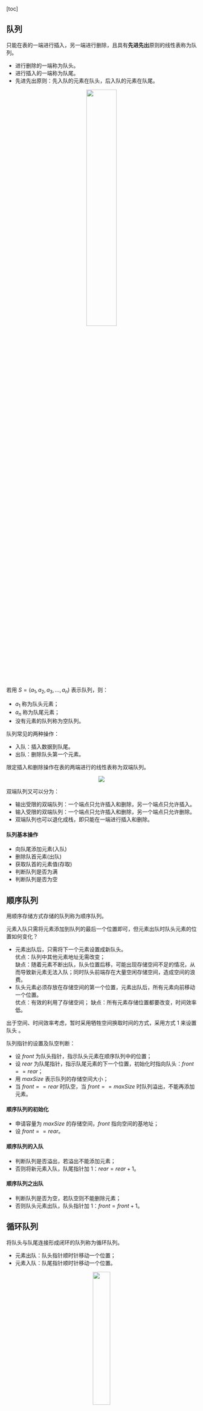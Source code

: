 [toc]
## 队列
只能在表的一端进行插入，另一端进行删除，且具有**先进先出**原则的线性表称为队列。
  - 进行删除的一端称为队头。  
  - 进行插入的一端称为队尾。  
  - 先进先出原则：先入队的元素在队头，后入队的元素在队尾。
  
<div align="center">
    <img src="https://vista-image.oss-cn-beijing.aliyuncs.com/datastructure/image/队列_示意图.png" width="40%">
</div>

若用 $S=(a_1,a_2,a_3,...,a_n)$ 表示队列，则：  
- $a_1$ 称为队头元素；  
- $a_n$ 称为队尾元素；  
- 没有元素的队列称为空队列。   
 
队列常见的两种操作： 
  - 入队：插入数据到队尾。
  - 出队：删除队头第一个元素。
  
限定插入和删除操作在表的两端进行的线性表称为双端队列。

<div align="center">
    <img src="https://vista-image.oss-cn-beijing.aliyuncs.com/datastructure/image/队列_双端队列.png">
</div>

双端队列又可以分为：
  - 输出受限的双端队列：一个端点只允许插入和删除，另一个端点只允许插入。
  - 输入受限的双端队列：一个端点只允许插入和删除，另一个端点只允许删除。
  - 双端队列也可以退化成栈，即只能在一端进行插入和删除。

#### 队列基本操作
- 向队尾添加元素(入队)
- 删除队首元素(出队)
- 获取队首的元素值(存取)
- 判断队列是否为满
- 判断队列是否为空

## 顺序队列
用顺序存储方式存储的队列称为顺序队列。

元素入队只需将元素添加到队列的最后一个位置即可，但元素出队时队头元素的位置如何变化？
  - 元素出队后，只需将下一个元素设置成新队头。  
  优点：队列中其他元素地址无需改变；  
  缺点：随着元素不断出队，队头位置后移，可能出现存储空间不足的情况，从而导致新元素无法入队；同时队头前端存在大量空闲存储空间，造成空间的浪费。
  - 队头元素必须存放在存储空间的第一个位置，元素出队后，所有元素向前移动一个位置。  
  优点：有效的利用了存储空间；
  缺点：所有元素存储位置都要改变，时间效率低。
      
出于空间、时间效率考虑，暂时采用牺牲空间换取时间的方式，采用方式 1 来设置队头 。

队列指针的设置及队空判断：  
  - 设 $front$ 为队头指针，指示队头元素在顺序队列中的位置；
  - 设 $rear$ 为队尾指针，指示队尾元素的下一个位置，初始化时指向队头：$front == rear$；
  - 用 $maxSize$ 表示队列的存储空间大小；
  - 当 $front == rear$ 时队空，当 $front == maxSize$ 时队列溢出，不能再添加元素。    

#### 顺序队列的初始化
- 申请容量为 $maxSize$ 的存储空间，$front$ 指向空间的基地址；
- 设 $front == rear$。

#### 顺序队列的入队
- 判断队列是否溢出，若溢出不能添加元素；
- 否则将新元素入队，队尾指针加 1：$rear = rear + 1$。

#### 顺序队列之出队
- 判断队列是否为空，若队空则不能删除元素；
- 否则队头元素出队，队头指针加 1：$front = front + 1$。

## 循环队列
将队头与队尾连接形成闭环的队列称为循环队列。
  - 元素出队：队头指针顺时针移动一个位置；
  - 元素入队：队尾指针顺时针移动一个位置。
  
<div align="center">
    <img src="https://vista-image.oss-cn-beijing.aliyuncs.com/datastructure/image/队列_循环队列.png"  width="30%">
</div>
  
循环队列队满时便不能再添加新的元素，若 $front$ 和 $rear$ 指针的定义与顺序队列中相同，则出现 $front == rear$ 时无法判断队列是满还是空的情况，所以如何判断队满呢？
  - 新增变量 $count$ 表示队列元素个数，当 $count == maxSize$ 时队满；当 $count = 0$ 时队空。
  - 循环队列少用一个元素，当队头指针在队尾指针的下一个位置时，队列为满，队列元素为 $maxSize - 1$ 个；当 $front == rear$ 时队空。   
为了操作的便捷性，通常采用方式 2 判断队空队满，以下循环队列的操作以方式 2 为基准。

队空、队满、队列元素个数判断：
  - 队满：$( rear + 1 )  \%  maxSize == front$；
  - 队空：$front ==  rear$；
  - 队列中有效元素个数：$(rear + maxSize - front) \% maxSize$。

#### 循环队列的初始化
- 申请容量为 $maxSize$ 的存储空间，$front$ 指向空间的基地址。
- 设 $front == rear$。

#### 循环队列的入队
- 判断循环队列是否队满，若队满则不能添加新元素
- 否则将新元素入队，队尾指针加 1：$rear = (rear + 1) \% maxSize$ 

#### 循环队列之出队
- 判断队列是否为空，若队空则不能再删除元素
- 否则队头元素出队，队头指针加 1：$front = (front + 1) \% maxSize$


## 链式队列
用链接存储方式实现的队列称为链式队列。  

<div align="center">
    <img src="https://vista-image.oss-cn-beijing.aliyuncs.com/datastructure/image/队列_链式队列.png">
</div>

链式队列的指针：
  - 队头指针：$front$ 始终指向头结点
  - 队尾指针：$rear$ 指向队尾结点，初始化时 $front == rear$ 指向头结点

#### 链式队列的初始化
- 创建一个新结点作为链式队列的头结点，并将队头和队尾指针指向头结点
- 头结点的指针域设为 $null$

#### 链式队列的入队
将元素插入到队尾：
- 创建指针域为 $null$ 的新结点 $x$ 
- 将新结点插入到队尾结点之后，修改队尾结点指针域：$rear.next = x$
- 修改队尾指针：$rear = x$

#### 链式队列之出队
删除链表的首元结点：
- 判断队列是否为空，若为空则不能删除结点
- 否则获取首元结点 $x$ 的数据域
- 删除首元结点，队头指针指向下一个结点：$front.next = x.next$
- 元素出队后再次判断队列是否为空，若为空将队尾指针指向头结点：$rear = front$
- 释放结点 $x$

<div align="center">
    <img src="https://vista-image.oss-cn-beijing.aliyuncs.com/datastructure/image/队列_链式的操作.png">
</div>

#### 循环队列和链式队列的比较
时间复杂度：循环队列和链式队列入队、出队的时间复杂度都为 $O(1)$
  
空间上复杂度：
  - 循环队列初始化时必须申请存储空间，队列的有效长度受限，在操作过程中队列的有效元素个数小于存储空间大小，造成空间浪费。
  - 链式队列存储过程中需要一个指针域，会产生空间上的开销，但队列元素个数不会受限制。

#### 顺序队列与链式队列的比较
顺序队列有固定的存储空间，不适用于存储空间很大，删除插入很频繁的操作，此时顺序队列的空间利用率很低；反之，链式队列适用此情况。  
顺序队列的访问简单，对队列内部元素的访问便捷；链式队列元素需便利整个链表。

#### 应用实例
应用场景：双端队列最常用的地方就是实现一个长度动态变化的窗口或者连续区间，而动态窗口这种数据结构在很多题目里都有运用。
- 银行拿号排队问题

## 算法例题
1.滑动窗口最大值  
例题：给定一个数组 nums，有一个大小为 k 的滑动窗口从数组的最左侧移动到数组的最右侧。你只可以看到在滑动窗口 k 内的数字，滑动窗口每次只向右移动一位。返回滑动窗口最大值。
说明：可以假设 k 总是有效的，1 ≤ k ≤ 输入数组的大小，且输入数组不为空。

示例：给定一个数组以及一个窗口的长度 k，现在移动这个窗口，要求打印出一个数组，数组里的每个元素是当前窗口当中最大的那个数。  
输入：nums = [1, 3, -1, -3, 5, 3, 6, 7]，k = 3 
输出：[3, 3, 5, 5, 6, 7]

解题思路：
思路 1：移动窗口，扫描，获得最大值。假设数组里有 n 个元素，算法复杂度就是 $O(n)$。这是最直观的做法。

思路 2：利用一个双端队列来保存当前窗口中最大那个数在数组里的下标，双端队列新的头就是当前窗口中最大的那个数。通过该下标，可以很快地知道新的窗口是否仍包含原来那个最大的数。如果不再包含，我们就把旧的数从双端队列的头删除。  
因为双端队列能让上面的这两种操作都能在 O(1) 的时间里完成，所以整个算法的复杂度能控制在 $O(n)$。
<div align="center">
    <img src="https://vista-image.oss-cn-beijing.aliyuncs.com/datastructure/image/队列_滑动窗口最大值.gif">
</div>

1. 初始化窗口 k=3，包含 1，3，-1，把 1 的下标压入双端队列的尾部；
1. 把 3 和双端队列的队尾的数据逐个比较，3 >1，把 1 的下标弹出，把 3 的下标压入队尾；
1. -1<3，-1 压入双端队列队尾保留到下一窗口进行比较；
1. 3 为当前窗口的最大值；
1. 窗口移动，-3 与队尾数据逐个比较，-3<-1，-3 压入双端队列队尾保留；
1. 3 为当前窗口的最大值；
1. 窗口继续移动，5>-3，-3 从双端队列队尾弹出；
1. 5>-1，-1 从队尾弹出；
1. 3 超出当前窗口，从队列头部弹出；
1. 5 压入队列头部，成为当前窗口最大值；
1. 继续移动窗口，操作与上述同理。  
窗口最大值只需读取双端队列头部元素。


## 参考  
- 《数据结构(C语言版)》 严魏敏、吴伟民著  
- 《数据结构(第3版)》 刘大有等著  
- 《搞定数据结构与算法》 苏勇